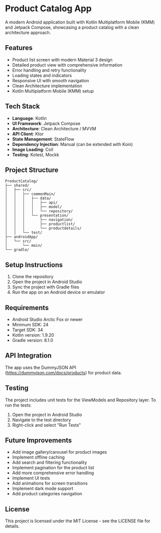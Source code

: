 # Product Catalog App

A modern Android application built with Kotlin Multiplatform Mobile (KMM) and Jetpack Compose, showcasing a product catalog with a clean architecture approach.

## Features

- Product list screen with modern Material 3 design
- Detailed product view with comprehensive information
- Error handling and retry functionality
- Loading states and indicators
- Responsive UI with smooth navigation
- Clean Architecture implementation
- Kotlin Multiplatform Mobile (KMM) setup

## Tech Stack

- **Language**: Kotlin
- **UI Framework**: Jetpack Compose
- **Architecture**: Clean Architecture / MVVM
- **API Client**: Ktor
- **State Management**: StateFlow
- **Dependency Injection**: Manual (can be extended with Koin)
- **Image Loading**: Coil
- **Testing**: Kotest, Mockk

## Project Structure

```
ProductCatalog/
├── shared/
│   ├── src/
│   │   ├── commonMain/
│   │   │   ├── data/
│   │   │   │   ├── api/
│   │   │   │   ├── model/
│   │   │   │   └── repository/
│   │   │   └── presentation/
│   │   │       ├── navigation/
│   │   │       ├── productlist/
│   │   │       └── productdetails/
│   │   └── test/
├── androidApp/
│   └── src/
│       └── main/
└── gradle/
```

## Setup Instructions

1. Clone the repository
2. Open the project in Android Studio
3. Sync the project with Gradle files
4. Run the app on an Android device or emulator

## Requirements

- Android Studio Arctic Fox or newer
- Minimum SDK: 24
- Target SDK: 34
- Kotlin version: 1.9.20
- Gradle version: 8.1.0

## API Integration

The app uses the DummyJSON API (https://dummyjson.com/docs/products) for product data.

## Testing

The project includes unit tests for the ViewModels and Repository layer. To run the tests:

1. Open the project in Android Studio
2. Navigate to the test directory
3. Right-click and select "Run Tests"

## Future Improvements

- Add image gallery/carousel for product images
- Implement offline caching
- Add search and filtering functionality
- Implement pagination for the product list
- Add more comprehensive error handling
- Implement UI tests
- Add animations for screen transitions
- Implement dark mode support
- Add product categories navigation

## License

This project is licensed under the MIT License - see the LICENSE file for details. 